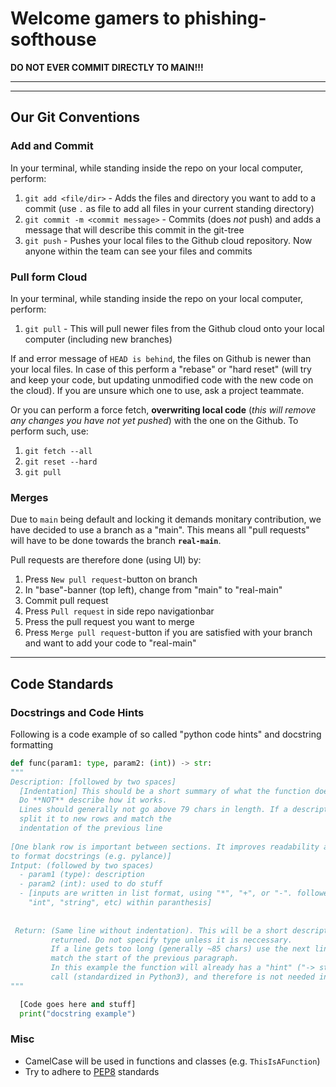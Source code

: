 # Welcome gamers to phishing-softhouse #

**DO NOT EVER COMMIT DIRECTLY TO MAIN!!!**

***
***

## Our Git Conventions ##

### Add and Commit ###

In your terminal, while standing inside the repo on your local computer, perform:
1. `git add <file/dir>` - Adds the files and directory you want to add to a commit (use `.` as file to add all files in your current standing directory)
2. `git commit -m <commit message>` - Commits (does *not* push) and adds a message that will describe this commit in the git-tree
3. `git push` - Pushes your local files to the Github cloud repository. Now anyone within the team can see your files and commits

### Pull form Cloud ###

In your terminal, while standing inside the repo on your local computer, perform:
1. `git pull` - This will pull newer files from the Github cloud onto your local computer (including new branches)

If and error message of `HEAD is behind`, the files on Github is newer than your local files.
In case of this perform a "rebase" or "hard reset" (will try and keep your code, but updating unmodified code with the new code on the cloud). If you are unsure which one to use, ask a project teammate.

Or you can perform a force fetch, **overwriting local code** (*this will remove any changes you have not yet pushed*) with the one on the Github. To perform such, use:
1. `git fetch --all`
2. `git reset --hard`
3. `git pull`

### Merges ###

Due to `main` being default and locking it demands monitary contribution, we have decided to use a branch as a "main".
This means all "pull requests" will have to be done towards the branch **`real-main`**.

Pull requests are therefore done (using UI) by:  
1. Press ``New pull request``-button on branch  
2. In "base"-banner (top left), change from "main" to "real-main"
3. Commit pull request
4. Press ``Pull request`` in side repo navigationbar
5. Press the pull request you want to merge
6. Press ``Merge pull request``-button if you are satisfied with your branch and want to add your code to "real-main"

***


## Code Standards ##
### Docstrings and Code Hints ###

Following is a code example of so called "python code hints" and docstring formatting

```py
def func(param1: type, param2: (int)) -> str:
"""
Description: [followed by two spaces]  
  [Indentation] This should be a short summary of what the function does and how to use it. 
  Do **NOT** describe how it works. 
  Lines should generally not go above 79 chars in length. If a description is long, kindly 
  split it to new rows and match the 
  indentation of the previous line
  
[One blank row is important between sections. It improves readability and allows interpreters 
to format docstrings (e.g. pylance)]
Intput: (followed by two spaces)  
  - param1 (type): description
  - param2 (int): used to do stuff
  - [inputs are written in list format, using "*", "+", or "-". followed by the type (e.g.
    "int", "string", etc) within paranthesis]
  
  
 Return: (Same line without indentation). This will be a short description of what is being 
         returned. Do not specify type unless it is neccessary.
         If a line gets too long (generally ~85 chars) use the next line and indent it to 
         match the start of the previous paragraph.
         In this example the function will already has a "hint" ("-> str") in the function 
         call (standardized in Python3), and therefore is not needed in the "return" docstring
"""

  [Code goes here and stuff]
  print("docstring example")
```

### Misc ###

- CamelCase will be used in functions and classes (e.g. `ThisIsAFunction`)
- Try to adhere to [PEP8](https://peps.python.org/pep-0008/) standards
